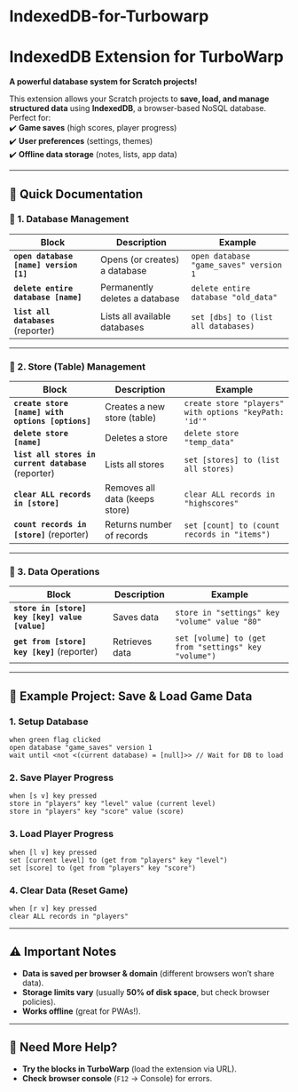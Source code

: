 # IndexedDB-for-Turbowarp
# **IndexedDB Extension for TurboWarp**  
**A powerful database system for Scratch projects!**  

This extension allows your Scratch projects to **save, load, and manage structured data** using **IndexedDB**, a browser-based NoSQL database. Perfect for:  
✔️ **Game saves** (high scores, player progress)  
✔️ **User preferences** (settings, themes)  
✔️ **Offline data storage** (notes, lists, app data)  

---

## **📖 Quick Documentation**  

### **🔹 1. Database Management**  
| Block | Description | Example |
|--------|-------------|---------|
| **`open database [name] version [1]`** | Opens (or creates) a database | `open database "game_saves" version 1` |
| **`delete entire database [name]`** | Permanently deletes a database | `delete entire database "old_data"` |
| **`list all databases`** (reporter) | Lists all available databases | `set [dbs] to (list all databases)` |

---

### **🔹 2. Store (Table) Management**  
| Block | Description | Example |
|--------|-------------|---------|
| **`create store [name] with options [options]`** | Creates a new store (table) | `create store "players" with options "keyPath: 'id'"` |
| **`delete store [name]`** | Deletes a store | `delete store "temp_data"` |
| **`list all stores in current database`** (reporter) | Lists all stores | `set [stores] to (list all stores)` |
| **`clear ALL records in [store]`** | Removes all data (keeps store) | `clear ALL records in "highscores"` |
| **`count records in [store]`** (reporter) | Returns number of records | `set [count] to (count records in "items")` |

---

### **🔹 3. Data Operations**  
| Block | Description | Example |
|--------|-------------|---------|
| **`store in [store] key [key] value [value]`** | Saves data | `store in "settings" key "volume" value "80"` |
| **`get from [store] key [key]`** (reporter) | Retrieves data | `set [volume] to (get from "settings" key "volume")` |

---

## **🚀 Example Project: Save & Load Game Data**  

### **1. Setup Database**  
```scratch
when green flag clicked
open database "game_saves" version 1
wait until <not <(current database) = [null]>> // Wait for DB to load
```

### **2. Save Player Progress**  
```scratch
when [s v] key pressed
store in "players" key "level" value (current level)
store in "players" key "score" value (score)
```

### **3. Load Player Progress**  
```scratch
when [l v] key pressed
set [current level] to (get from "players" key "level")
set [score] to (get from "players" key "score")
```

### **4. Clear Data (Reset Game)**  
```scratch
when [r v] key pressed
clear ALL records in "players"
```

---

## **⚠️ Important Notes**  
- **Data is saved per browser & domain** (different browsers won’t share data).  
- **Storage limits vary** (usually **50% of disk space**, but check browser policies).  
- **Works offline** (great for PWAs!).  

---

## **🔧 Need More Help?**  
- **Try the blocks in TurboWarp** (load the extension via URL).  
- **Check browser console** (`F12` → Console) for errors.  

